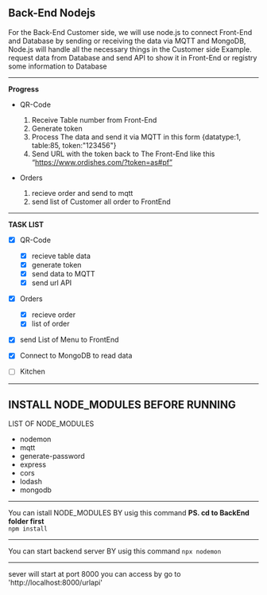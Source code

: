 Back-End Nodejs
---------------------------------
For the Back-End Customer side, we will use node.js to connect Front-End and Database by sending or receiving the data via MQTT and MongoDB, Node.js will handle all the necessary things in the Customer side Example. request data from Database and send API to show it in Front-End or registry some information to Database

---------------------------------

**Progress**

- QR-Code

    1. Receive Table number from Front-End 
    2. Generate token
    3. Process The data and send it via MQTT in this form {datatype:1, table:85, token:"123456"}
    4. Send URL with the token back to The Front-End like this “https://www.ordishes.com/?token=as#pf” 

- Orders

    1. recieve order and send to mqtt
    2. send list of Customer all order to FrontEnd

---------------------------------
**TASK LIST**

- [x] QR-Code
    - [x] recieve table data
    - [x] generate token
    - [x] send data to MQTT
    - [x] send url API
- [X] Orders
    - [x] recieve order
    - [x] list of order
- [x] send List of Menu to FrontEnd
- [x] Connect to MongoDB to read data

- [ ]  Kitchen


----------------------------------------
INSTALL NODE_MODULES BEFORE RUNNING 
----------------------------------------
LIST OF NODE_MODULES
- nodemon
- mqtt
- generate-password
- express
- cors
- lodash
- mongodb
----------------------------------------

You can istall NODE_MODULES BY usig this command **PS. cd to BackEnd folder first** \
`npm install`

----------------------------------------

You can start backend server BY usig this command 
`npx nodemon`

----------------------------------------
sever will start at port 8000
you can access by go to 'http://localhost:8000/urlapi'
